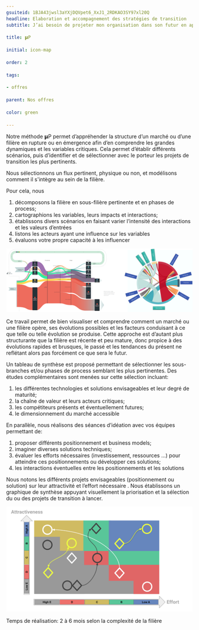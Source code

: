 ```yaml
---
gsuiteid: 1BJA43jwsl3aYXjDQVpet6_XxJ1_2RDKAO3SY97xl20Q
headline: Elaboration et accompagnement des stratégies de transition  
subtitle: J’ai besoin de projeter mon organisation dans son futur en appréhendant l’évolution des marchés et en élaborant une stratégie de transition 

title: 𝝻P

initial: icon-map

order: 2

tags:

- offres

parent: Nos offres

color: green

---
```


Notre méthode 𝝻P permet d’appréhender la structure d’un marché ou d’une filière en rupture ou en émergence afin d’en comprendre les grandes dynamiques et les variables critiques. Cela permet d’établir différents scénarios, puis d’identifier et de sélectionner avec le porteur les projets de transition les plus pertinents.

Nous sélectionnons un flux pertinent, physique ou non, et modélisons comment il s'intègre au sein de la filière.

Pour cela, nous


1. décomposons la filière en sous-filière pertinente et en phases de process;
2. cartographions les variables, leurs impacts et interactions;
3. établissons divers scénarios en faisant varier l’intensité des interactions et les valeurs d’entrées
4. listons les acteurs ayant une influence sur les variables
5. évaluons votre propre capacité à les influencer

![](images/image1.png)

Ce travail permet de bien visualiser et comprendre comment un marché ou une filière opère, ses évolutions possibles et les facteurs conduisant à ce que telle ou telle évolution se produise. Cette approche est d’autant plus structurante que la filière est récente et peu mature, donc propice à des évolutions rapides et brusques, le passé et les tendances du présent ne reflétant alors pas forcément ce que sera le futur.

Un tableau de synthèse est proposé permettant de sélectionner les sous-branches et/ou phases de process semblant les plus pertinentes. Des études complémentaires sont menées sur cette sélection incluant:


1. les différentes technologies et solutions envisageables et leur degré de maturité;
2. la chaîne de valeur et leurs acteurs critiques;
3. les compétiteurs présents et éventuellement futures;
4. le dimensionnement du marché accessible

En parallèle, nous réalisons des séances d’idéation avec vos équipes permettant de:


1. proposer différents positionnement et business models;
2. imaginer diverses solutions techniques;
3. évaluer les efforts nécessaires (investissement, ressources …) pour atteindre ces positionnements ou développer ces solutions;
4. les interactions éventuelles entre les positionnements et les solutions

Nous notons les différents projets envisageables (positionnement ou solution) sur leur attractivité et l’effort nécessaire . Nous établissons un graphique de synthèse appuyant visuellement la priorisation et la sélection du ou des projets de transition à lancer.

![](images/image2.png)

Temps de réalisation: 2 à 6 mois selon la complexité de la filière

